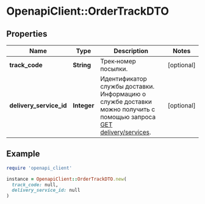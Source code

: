 # OpenapiClient::OrderTrackDTO

## Properties

| Name | Type | Description | Notes |
| ---- | ---- | ----------- | ----- |
| **track_code** | **String** | Трек‑номер посылки. | [optional] |
| **delivery_service_id** | **Integer** | Идентификатор службы доставки. Информацию о службе доставки можно получить с помощью запроса [GET delivery/services](../../reference/orders/getDeliveryServices.md). | [optional] |

## Example

```ruby
require 'openapi_client'

instance = OpenapiClient::OrderTrackDTO.new(
  track_code: null,
  delivery_service_id: null
)
```

